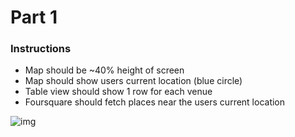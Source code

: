 # Part 1

### Instructions
* Map should be ~40% height of screen
* Map should show users current location (blue circle)
* Table view should show 1 row for each venue
* Foursquare should fetch places near the users current location

![img](https://github.com/accesscode-2-2/final-assessment-ios-pt1/blob/master/final.gif)
